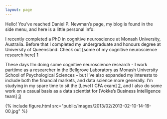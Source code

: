 ```yaml
---
layout: page
---
```


Hello! You’ve reached Daniel P. Newman’s page, my blog is found in the side menu, and here is a little personal info:

I recently completed a PhD in cognitive neuroscience at Monash University, Australia. Before that I completed my undergraduate and honours degree at University of Queensland. Check out [some of my cognitive neuroscience research here] [1] 

These days I’m doing some cognitive neuroscience research - I work parttime as a researcher in the Bellgrove Laboratory as Monash University School of Psychological Sciences – but I’ve also expanded my interests to include both the financial markets, and data science more generally. I’m studying in my spare time to sit the [Level I CFA exam] [2], and I also do some work on a casual basis as a data scientist for [Vokke’s Business Intelligence team] [3] 

[1]: http://dpnewman.com/publications/
[2]:https://www.cfainstitute.org/programs/cfaprogram/Pages/index.aspx?WPID=Programs&PageName=Homepage
[3]: http://vokke.com.au/business-intelligence/


{% include figure.html src="public/images/2013/02/2013-02-10-14-19-00.jpg" %}